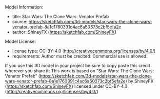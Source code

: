 Model Information:
* title:	Star Wars: The Clone Wars: Venator Prefab
* source:	https://sketchfab.com/3d-models/star-wars-the-clone-wars-venator-prefab-8a1e1760391c4ac6a50373c2bf5efa2e
* author:	ShineyFX (https://sketchfab.com/ShineyFX)

Model License:
* license type:	CC-BY-4.0 (http://creativecommons.org/licenses/by/4.0/)
* requirements:	Author must be credited. Commercial use is allowed.

If you use this 3D model in your project be sure to copy paste this credit wherever you share it:
This work is based on "Star Wars: The Clone Wars: Venator Prefab" (https://sketchfab.com/3d-models/star-wars-the-clone-wars-venator-prefab-8a1e1760391c4ac6a50373c2bf5efa2e) by ShineyFX (https://sketchfab.com/ShineyFX) licensed under CC-BY-4.0 (http://creativecommons.org/licenses/by/4.0/)
